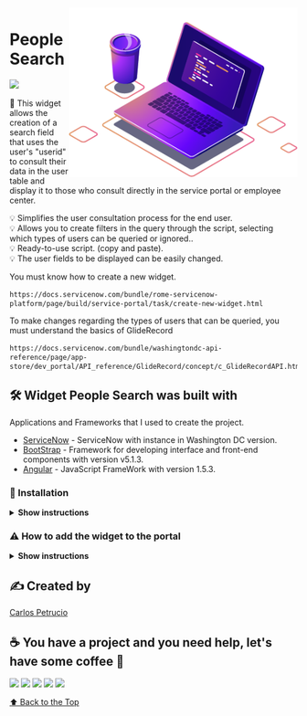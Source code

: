 <img src="https://raw.githubusercontent.com/carlospetrucio/People-Search-ServiceNow-Widget/main/ignore_files_md/computer-illustration.png" min-width="250px" max-width="250px" width="400px" align="right" alt="Computador CarlosPetrucio">

# People Search
<img src="https://img.shields.io/badge/PeopleSearch-Active-brightgreen">

📜 This widget allows the creation of a search field that uses the user's "userid" to consult their data in the user table and display it to those who consult directly in the service portal or employee center.

💡 Simplifies the user consultation process for the end user.  
💡 Allows you to create filters in the query through the script, selecting which types of users can be queried or ignored..  
💡 Ready-to-use script. (copy and paste).    
💡 The user fields to be displayed can be easily changed.

You must know how to create a new widget.
```
https://docs.servicenow.com/bundle/rome-servicenow-platform/page/build/service-portal/task/create-new-widget.html
```
To make changes regarding the types of users that can be queried, you must understand the basics of GlideRecord
```
https://docs.servicenow.com/bundle/washingtondc-api-reference/page/app-store/dev_portal/API_reference/GlideRecord/concept/c_GlideRecordAPI.html
```
## 🛠️ Widget People Search was built with

Applications and Frameworks that I used to create the project.

* [ServiceNow](https://docs.servicenow.com/bundle/washingtondc-release-notes/) - ServiceNow with instance in Washington DC version.
* [BootStrap](https://getbootstrap.com/docs/5.1/) - Framework for developing interface and front-end components with version v5.1.3.
* [Angular](https://code.angularjs.org/1.5.3/docs/api) - JavaScript FrameWork with version 1.5.3.  



### 🔧 Installation


<details><summary><b>Show instructions</b></summary>

  
Step 1 - Download the project from github so that you have your version of the code and can customize it, if necessary.

![image](https://github.com/carlospetrucio/People-Search-ServiceNow-Widget/assets/50377984/52558b56-7c7f-4360-a337-1a28eabc0c61)


Step 2 - Using the filter navigator, search for the widget module inside Application menu Service Portal.    

![image](https://github.com/carlospetrucio/People-Search-ServiceNow-Widget/assets/50377984/c2c8c6da-b3e1-4e7f-b3c0-aa93c89397fc)


Step 3 - Use the "New" button to create a new widget.    

![image](https://github.com/carlospetrucio/People-Search-ServiceNow-Widget/assets/50377984/0ad01cf1-c592-438c-a1a5-8428c632da78)

Step 4 - Now you must define a name, description and “ID” for your widget, then click on the context menu and save. (Burger Menu)
Remember to add the necessary role to the "roles" option if you want to limit the widget's display to certain types of users.

![image](https://github.com/carlospetrucio/People-Search-ServiceNow-Widget/assets/50377984/a125ed48-82fb-45cb-ba45-e3483ab1856f)

Step 5 - After performing the fork you will find the folder "Instance files" copy the code from the file "HTML Template.html" and paste it into "Body HTML template" in the widget editor.

![image](https://github.com/carlospetrucio/People-Search-ServiceNow-Widget/assets/50377984/fdde5275-0840-4eff-b9df-2be8751febd6)

Step 6 - Copy the contents of the file "CSS - SCSS.css" and paste it into "CSS" in the widget editor.

![image](https://github.com/carlospetrucio/People-Search-ServiceNow-Widget/assets/50377984/c0c39b4a-32ab-409f-be60-f55e9c5a2ac6)

Step 7 – Copy the contents of the “Serve Script.js” file and paste it into “Server script” in the widget editor.
It will be the code responsible for connecting to the user table and carrying out the query. It is in this file that you can make changes to GlideRecord if you need queries for users of specific types.

![image](https://github.com/carlospetrucio/People-Search-ServiceNow-Widget/assets/50377984/5ce12af5-d1de-4f5f-99ed-f54028e3ad4f)

Step 8 - Copy the contents of the file "Client Script.js" and paste it into "Client Controller" or "Client Script"  if you are using the editor widget.

![image](https://github.com/carlospetrucio/People-Search-ServiceNow-Widget/assets/50377984/adb473a3-7657-4b7e-ae38-86f0951e65b8)
</details>

### ⚠️ How to add the widget to the portal  

<details><summary><b>Show instructions</b></summary>
It is important to remember that after creating the widget and its messages, you must still instantiate the widget in your portal. 

To view the result, you must add the created widget to a ServicePortal or Employee Center page according to your needs, if you don't know how to add it, read the official documentation below

* [How to Create a New Widget](https://docs.servicenow.com/bundle/tokyo-servicenow-platform/page/build/service-portal/task/create-new-widget.html)
* [How to add widget in the existing page](https://www.servicenow.com/community/itsm-forum/how-to-add-widget-in-the-existing-page/m-p/485105)
* [How to add widget in Service Portal or Employee Center](https://docs.servicenow.com/bundle/washingtondc-platform-user-interface/page/build/service-portal/concept/c_ConfigureWidgetInstances.html)

</details>


## ✍️ Created by
<a href="https://www.linkedin.com/in/carlospetrucio/"> Carlos Petrucio </a>
## ☕ You have a project and you need help, let's have some coffee 🥳
<p align="left">
  <a href="mailto:carlospetruciofreitasbarbosa@gmail.com" alt="Gmail">
  <img src="https://img.shields.io/badge/-Gmail-FF0000?style=flat-square&labelColor=FF0000&logo=gmail&logoColor=white&link=" /></a>

  <a href="https://www.linkedin.com/in/carlospetrucio/" alt="Linkedin">
  <img src="https://img.shields.io/badge/-Linkedin-0e76a8?style=flat-square&logo=Linkedin&logoColor=white&link=" /></a>

  <a href="https://api.whatsapp.com/send?phone=5511986053073" alt="WhatsApp">
  <img src="https://img.shields.io/badge/-WhatsApp-25d366?style=flat-square&labelColor=25d366&logo=whatsapp&logoColor=white&link="/></a>

  <a href="https://www.facebook.com/CarlosPetrucioo" alt="Facebook">
  <img src="https://img.shields.io/badge/-Facebook-3b5998?style=flat-square&labelColor=3b5998&logo=facebook&logoColor=white&link="/></a>

  <a href="https://www.instagram.com/carlosfreeitas/" alt="Instagram">
  <img src="https://img.shields.io/badge/-Instagram-DF0174?style=flat-square&labelColor=DF0174&logo=instagram&logoColor=white&link="/></a>
</p>  

[⬆ Back to the Top](#People-Search-ServiceNow-Widget)<br>



